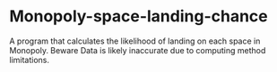 # Monopoly-space-landing-chance
A program that calculates the likelihood of landing on each space in Monopoly. Beware Data is likely inaccurate due to computing method limitations. 

